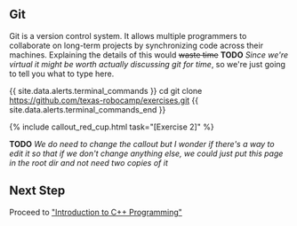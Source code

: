## Git

Git is a version control system. It allows multiple programmers to collaborate on long-term projects by synchronizing code across their machines. Explaining the details of this would ~~waste time~~ **TODO** *Since we're virtual it might be worth actually discussing git for time*, so we're just going to tell you what to type here.


{{ site.data.alerts.terminal_commands }}
cd
git clone https://github.com/texas-robocamp/exercises.git
{{ site.data.alerts.terminal_commands_end }}

{% include callout_red_cup.html task="[Exercise 2]" %}

**TODO** *We do need to change the callout but I wonder if there's a way to edit it so that if we don't change anything else, we could just put this page in the root dir and not need two copies of it*

## Next Step

Proceed to ["Introduction to C++ Programming"](programming_introduction.html)
